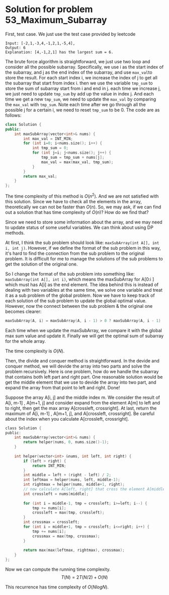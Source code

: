 # Solution for problem 53_Maximum_Subarray

First, test case. We just use the test case provided by leetcode



```
Input: [-2,1,-3,4,-1,2,1,-5,4],
Output: 6
Explanation: [4,-1,2,1] has the largest sum = 6.
```



The brute force algorithm is straightforward, we just use two loop and consider all the possible subarray. Specifically, we use i as the start index of the subarray, and j as the end index of the subarray, and use `max_val`to store the result. For each start index i, we increase the index of j to get all the subarray that start from index i. then we use the variable `tmp_sum` to store the sum of subarray start from i and end in j. each time we increase j, we just need to update `tmp_sum` by add up the value in index j. And each time we get a new `tmp_sum`, we need to update the `max_val` by comparing the `max_val` with `tmp_sum`. Note each time after we go through all the possible j for a certain i, we need to reset `tmp_sum` to be 0. The code are as follows:

```c++
class Solution {
public:
    int maxSubArray(vector<int>& nums) {
        int max_val = INT_MIN;
        for (int i=0; i<nums.size(); i++) {
            int tmp_sum = 0;
            for (int j=i; j<nums.size(); j++) {
                tmp_sum = tmp_sum + nums[j];
                max_val = max(max_val, tmp_sum);
            }
        }
        return max_val;
    }
};
```



The time complexity of this method is $O(n^2)$. And we are not satisfied with this solution. Since we have to check all the elements in the array, theoretically we can not be faster than $O(n)$. So, we may ask, if we can find out a solution that has time complexity of $O(n)$? How do we find that?

Since we need to store some information about the array, and  we may need to update status of some useful variables. We can think about using DP methods. 

At first, I think the sub problem should look like: `maxSubArray(int A[], int i, int j)`. However, if we define the format of the sub problem in this way, it's hard to find the connection from the sub problem to the original problem. It is difficult for me to manage the solutions of the sub problems to get the solution of the original one.

So I change the format of the sub problem into something like: `maxSubArray(int A[], int i)`, which means the maxSubArray for A[0:i ] which must has A[i] as the end element. The idea behind this is instead of dealing with two variables at the same time, we solve one variable and treat it as a sub problem of the global problem. Now we have to keep track of each solution of the sub problem to update the global optimal value. However, now the connect between the sub problem & the original one becomes clearer:



```c
maxSubArray(A, i) = maxSubArray(A, i - 1) > 0 ? maxSubArray(A, i - 1) : 0 + A[i]; 
```

Each time when we update the maxSubArray, we compare it with the global max sum value and update it. Finally we will get the optimal sum of subarray for the whole array.

The time complexity is $O(N)$.



Then, the divide and conquer method is straightforward. In the devide and conquer method, we will devide the array into two parts and solve the problem recursively. Here is one problem, how do we handle the subarray that contains both left part and right part. One reasonable solution would be get the middle element that we use to devide the array into two part, and expand the array from that point to left and right. Done!

Suppose the array A[i, j] and the middle index m. We consider the result of A[i, m-1] , A[m+1, j] and consider expand from the element A[m] to left and to right, then get the max array A[crossleft, crossright]. At last, return the maximum of A[i, m-1] , A[m+1, j], and A[crossleft, crossright]. Be careful about the index when you calculate A[crossleft, crossright]. 

```c
class Solution {
public:
    int maxSubArray(vector<int>& nums) {
        return helper(nums, 0, nums.size()-1);
    }
    
    int helper(vector<int> &nums, int left, int right) {
        if (left > right) {
            return INT_MIN;
        }
        int middle = left + (right - left) / 2;
        int leftmax = helper(nums, left, middle-1);
        int rightmax = helper(nums, middle+1, right);
        // now calculate A[left, right] that cross the element A[middle].
        int crossleft = nums[middle];
        
        for (int i = middle-1, tmp = crossleft; i>=left; i--) {
            tmp += nums[i];
            crossleft = max(tmp, crossleft);
        }
        int crossmax = crossleft;
        for (int i = middle+1, tmp = crossleft; i<=right; i++) {
            tmp += nums[i];
            crossmax = max(tmp, crossmax);
        }
        
        return max(max(leftmax, rightmax), crossmax);
    }
};
```



Now we can compute the running time complexity.
$$
T(N) = 2T(N/2) + O(N)
$$


This recurrence has time complexity of $O(NlogN)$.